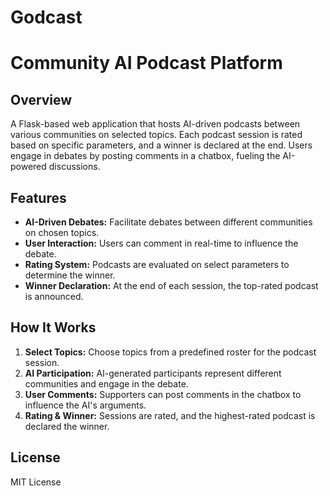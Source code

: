 # Godcast
# Community AI Podcast Platform

## Overview
A Flask-based web application that hosts AI-driven podcasts between various communities on selected topics. Each podcast session is rated based on specific parameters, and a winner is declared at the end. Users engage in debates by posting comments in a chatbox, fueling the AI-powered discussions.

## Features
- **AI-Driven Debates:** Facilitate debates between different communities on chosen topics.
- **User Interaction:** Users can comment in real-time to influence the debate.
- **Rating System:** Podcasts are evaluated on select parameters to determine the winner.
- **Winner Declaration:** At the end of each session, the top-rated podcast is announced.

## How It Works
1. **Select Topics:** Choose topics from a predefined roster for the podcast session.
2. **AI Participation:** AI-generated participants represent different communities and engage in the debate.
3. **User Comments:** Supporters can post comments in the chatbox to influence the AI's arguments.
4. **Rating & Winner:** Sessions are rated, and the highest-rated podcast is declared the winner.

## License
MIT License
